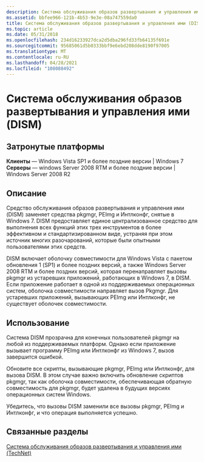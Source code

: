 ```yaml
---
description: Система обслуживания образов развертывания и управления ими (DISM)
ms.assetid: bbfee966-121b-4b53-9e3e-08a747559da0
title: Система обслуживания образов развертывания и управления ими (DISM)
ms.topic: article
ms.date: 05/31/2018
ms.openlocfilehash: 234d16233927dca2d5dba296fd33fb64135f691e
ms.sourcegitcommit: 95685061d5b0333bbf9e6ebd208dde8190f97005
ms.translationtype: MT
ms.contentlocale: ru-RU
ms.lasthandoff: 04/28/2021
ms.locfileid: "108088492"
---
```

# <a name="deployment-image-servicing-and-management-dism"></a>Система обслуживания образов развертывания и управления ими (DISM)

## <a name="affected-platforms"></a>Затронутые платформы

**Клиенты** — Windows Vista SP1 и более поздние версии \| Windows 7  
**Серверы** — windows Server 2008 RTM и более поздние версии \| Windows Server 2008 R2  


## <a name="description"></a>Описание

Средство обслуживания образов развертывания и управления ими (DISM) заменяет средства pkgmgr, PEImg и Интлконфг, снятые в Windows 7. DISM предоставляет единое централизованное средство для выполнения всех функций этих трех инструментов в более эффективном и стандартизированном виде, устраняя при этом источник многих разочарований, которые были опытными пользователями этих средств.

DISM включает оболочку совместимости для Windows Vista с пакетом обновления 1 (SP1) и более поздних версий, а также Windows Server 2008 RTM и более поздних версий, которая перенаправляет вызовы pkgmgr из устаревших приложений, работающих в Windows 7, в DISM. Если приложение работает в одной из поддерживаемых операционных систем, оболочка совместимости направляет вызов Pkgmgr. Для устаревших приложений, вызывающих PEImg или Интлконфг, не существует оболочек совместимости.

## <a name="usage"></a>Использование

Система DISM прозрачна для конечных пользователей pkgmgr на любой из поддерживаемых платформ. Однако если приложение вызывает программу PEImg или Интлконфг из Windows 7, вызов завершится ошибкой.

Обновите все скрипты, вызывающие pkgmgr, PEImg или Интлконфг, для вызова DISM. В этом случае важно включить обновление скриптов pkgmgr, так как оболочка совместимости, обеспечивающая обратную совместимость для pkgmgr, будет удалена в будущих версиях операционных систем Windows.

Убедитесь, что вызовы DISM заменили все вызовы pkgmgr, PEImg и Интлконфг, и что операция выполняется успешно.

## <a name="related-topics"></a>Связанные разделы

<dl> <dt>

[Система обслуживания образов развертывания и управления ими (TechNet)](/previous-versions/windows/it-pro/windows-7/dd744256(v=ws.10))
</dt> </dl>

 

 
